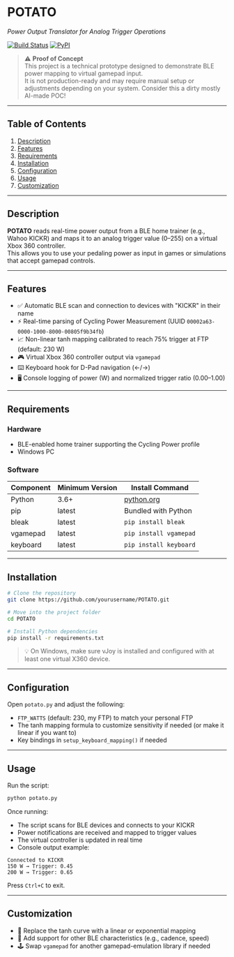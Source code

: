 # POTATO  
_Power Output Translator for Analog Trigger Operations_

[![Build Status](https://img.shields.io/badge/build-passing-brightgreen)]() [![PyPI](https://img.shields.io/pypi/v/potato)]()

> ⚠️ **Proof of Concept**  
> This project is a technical prototype designed to demonstrate BLE power mapping to virtual gamepad input.  
> It is not production-ready and may require manual setup or adjustments depending on your system. Consider this a dirty mostly AI-made POC!


---

## Table of Contents

1. [Description](#description)  
2. [Features](#features)  
3. [Requirements](#requirements)  
4. [Installation](#installation)  
5. [Configuration](#configuration)  
6. [Usage](#usage)  
7. [Customization](#customization)  

---

## Description

**POTATO** reads real-time power output from a BLE home trainer (e.g., Wahoo KICKR) and maps it to an analog trigger value (0–255) on a virtual Xbox 360 controller.  
This allows you to use your pedaling power as input in games or simulations that accept gamepad controls.

---

## Features

- ✅ Automatic BLE scan and connection to devices with "KICKR" in their name  
- ⚡ Real-time parsing of Cycling Power Measurement (UUID `00002a63-0000-1000-8000-00805f9b34fb`)  
- 📈 Non-linear tanh mapping calibrated to reach 75% trigger at FTP (default: 230 W)  
- 🎮 Virtual Xbox 360 controller output via `vgamepad`  
- ⌨️ Keyboard hook for D-Pad navigation (←/→)  
- 🖥️ Console logging of power (W) and normalized trigger ratio (0.00–1.00)

---

## Requirements

### Hardware

- BLE-enabled home trainer supporting the Cycling Power profile  
- Windows PC

### Software

| Component      | Minimum Version | Install Command              |
|----------------|------------------|------------------------------|
| Python         | 3.6+             | [python.org](https://www.python.org)  
| pip            | latest           | Bundled with Python  
| bleak          | latest           | `pip install bleak`  
| vgamepad       | latest           | `pip install vgamepad`  
| keyboard       | latest           | `pip install keyboard`  

---

## Installation

```bash
# Clone the repository
git clone https://github.com/yourusername/POTATO.git

# Move into the project folder
cd POTATO

# Install Python dependencies
pip install -r requirements.txt
```

> 💡 On Windows, make sure vJoy is installed and configured with at least one virtual X360 device.

---

## Configuration

Open `potato.py` and adjust the following:

- `FTP_WATTS` (default: 230, my FTP) to match your personal FTP  
- The tanh mapping formula to customize sensitivity if needed (or make it linear if you want to) 
- Key bindings in `setup_keyboard_mapping()` if needed

---

## Usage

Run the script:

```bash
python potato.py
```

Once running:

- The script scans for BLE devices and connects to your KICKR  
- Power notifications are received and mapped to trigger values  
- The virtual controller is updated in real time  
- Console output example:

```
Connected to KICKR  
150 W → Trigger: 0.45  
200 W → Trigger: 0.65
```

Press `Ctrl+C` to exit.

---

## Customization

- 🔧 Replace the tanh curve with a linear or exponential mapping  
- 📡 Add support for other BLE characteristics (e.g., cadence, speed)  
- 🕹️ Swap `vgamepad` for another gamepad-emulation library if needed
